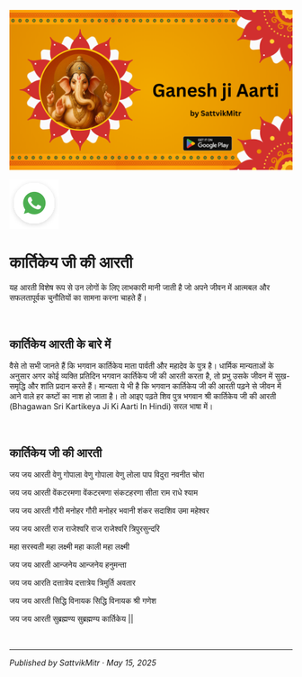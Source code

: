 <!-- Banner SVG -->
![Banner](https://raw.githubusercontent.com/anandwana001/content-repo/refs/heads/main/aarti/ganesh/ganesh_ji_aarti_banner.png)

<!-- Share & WhatsApp icons as SVG -->
<a href="https://api.whatsapp.com/send?text=Check%20out%20this%20article%20in%20the%20Hanuman%20Chalisa%20app%3A%20https%3A%2F%2Fwww.sattvikmitr.com%2Farticles%3FcontentUrl%3Dhttps%253A%252F%252Fraw.githubusercontent.com%252Fanandwana001%252Fcontent-repo%252Frefs%252Fheads%252Fmain%252Faarti%252Fganesh%252Fkaartikey_aarti_hindi.md%26title%3DGanesh%2520Aarti">
  <img src="https://raw.githubusercontent.com/anandwana001/content-repo/refs/heads/main/assets/ic_wtsapp_share_rounded.svg" alt="WhatsApp"/>
</a>

<br>

# कार्तिकेय जी की आरती
यह आरती विशेष रूप से उन लोगों के लिए लाभकारी मानी जाती है जो अपने जीवन में आत्मबल और सफलतापूर्वक चुनौतियों का सामना करना चाहते हैं।

<br>

## कार्तिकेय आरती के बारे में
वैसे तो सभी जानते हैं कि भगवान कार्तिकेय माता पार्वती और महादेव के पुत्र है। धार्मिक मान्यताओं के अनुसार अगर कोई व्यक्ति प्रतिदिन भगवान कार्तिकेय जी की आरती करता है, तो प्रभु उसके जीवन में सुख-समृद्धि और शांति प्रदान करते हैं। मान्यता ये भी है कि भगवान कार्तिकेय जी की आरती पढ़ने से जीवन में आने वाले हर कष्टों का नाश हो जाता है। तो आइए पढ़ते शिव पुत्र भगवान श्री कार्तिकेय जी की आरती (Bhagawan Sri Kartikeya Ji Ki Aarti In Hindi) सरल भाषा में।

<br>

## कार्तिकेय जी की आरती
जय जय आरती वेणु गोपाला वेणु गोपाला वेणु लोला पाप विदुरा नवनीत चोरा

जय जय आरती वेंकटरमणा वेंकटरमणा संकटहरणा सीता राम राधे श्याम

जय जय आरती गौरी मनोहर गौरी मनोहर भवानी शंकर सदाशिव उमा महेश्वर

जय जय आरती राज राजेश्वरि राज राजेश्वरि त्रिपुरसुन्दरि

महा सरस्वती महा लक्ष्मी महा काली महा लक्ष्मी

जय जय आरती आन्जनेय आन्जनेय हनुमन्ता

जय जय आरति दत्तात्रेय दत्तात्रेय त्रिमुर्ति अवतार

जय जय आरती सिद्धि विनायक सिद्धि विनायक श्री गणेश

जय जय आरती सुब्रह्मण्य सुब्रह्मण्य कार्तिकेय ||



<br>

---

*Published by SattvikMitr · May 15, 2025*
